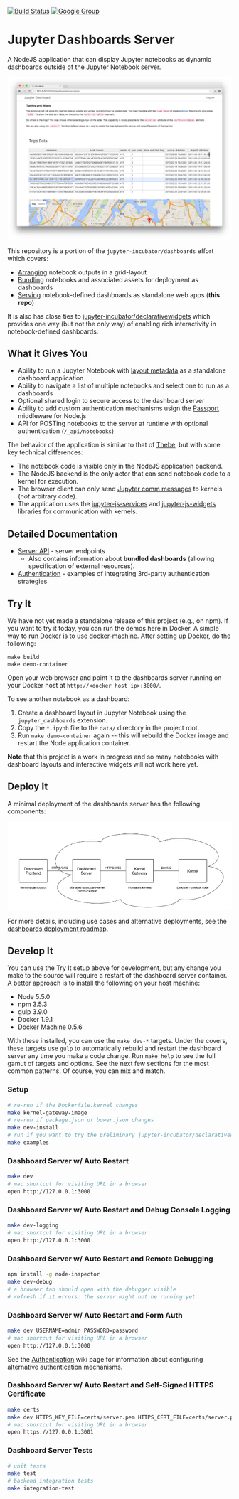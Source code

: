 [![Build Status](https://travis-ci.org/jupyter-incubator/dashboards_server.svg?branch=master)](https://travis-ci.org/jupyter-incubator/dashboards_server) [![Google Group](https://img.shields.io/badge/-Google%20Group-lightgrey.svg)](https://groups.google.com/forum/#!forum/jupyter)

# Jupyter Dashboards Server

A NodeJS application that can display Jupyter notebooks as dynamic dashboards outside of the Jupyter Notebook server.

![Dashboards server screenshot](etc/server_intro.png)

This repository is a portion of the `jupyter-incubator/dashboards` effort which covers:

* [Arranging](https://github.com/jupyter-incubator/dashboards) notebook outputs in a grid-layout
* [Bundling](https://github.com/jupyter-incubator/dashboards_bundlers) notebooks and associated assets for deployment as dashboards
* [Serving](https://github.com/jupyter-incubator/dashboards_server) notebook-defined dashboards as standalone web apps (**this repo**)

It is also has close ties to [jupyter-incubator/declarativewidgets](https://github.com/jupyter-incubator/declarativewidgets) which provides one way (but not the only way) of enabling rich interactivity in notebook-defined dashboards.

## What it Gives You

* Ability to run a Jupyter Notebook with [layout metadata](https://github.com/jupyter-incubator/dashboards) as a standalone dashboard application
* Ability to navigate a list of multiple notebooks and select one to run as a dashboards
* Optional shared login to secure access to the dashboard server
* Ability to add custom authentication mechanisms usign the [Passport](http://passportjs.org/) middleware for Node.js
* API for POSTing notebooks to the server at runtime with optional authentication (`/_api/notebooks`)

The behavior of the application is similar to that of [Thebe](https://github.com/oreillymedia/thebe), but with some key technical differences:

* The notebook code is visible only in the NodeJS application backend.
* The NodeJS backend is the only actor that can send notebook code to a kernel for execution.
* The browser client can only send [Jupyter comm messages](http://jupyter-client.readthedocs.org/en/latest/messaging.html#opening-a-comm) to kernels (*not* arbitrary code).
* The application uses the [jupyter-js-services](https://github.com/jupyter/jupyter-js-services) and [jupyter-js-widgets](https://github.com/ipython/ipywidgets/tree/master/jupyter-js-widgets) libraries for communication with kernels.

## Detailed Documentation

* [Server API](https://github.com/jupyter-incubator/dashboards_server/wiki/Server-API) - server endpoints
    - Also contains information about **bundled dashboards** (allowing specification of external resources).
* [Authentication](https://github.com/jupyter-incubator/dashboards_server/wiki/Authentication) - examples of integrating 3rd-party authentication strategies

## Try It

We have not yet made a standalone release of this project (e.g., on npm). If you want to try it today, you can run the demos here in Docker. A simple way to run [Docker](https://www.docker.com/) is to use [docker-machine](https://docs.docker.com/machine/get-started/). After setting up Docker, do the following:

```
make build
make demo-container
```

Open your web browser and point it to the dashboards server running on your Docker host at `http://<docker host ip>:3000/`.

To see another notebook as a dashboard:

1. Create a dashboard layout in Jupyter Notebook using the `jupyter_dashboards` extension.
2. Copy the `*.ipynb` file to the `data/` directory in the project root.
3. Run `make demo-container` again -- this will rebuild the Docker image and restart the Node application container.

**Note** that this project is a work in progress and so many notebooks with dashboard layouts and interactive widgets will not work here yet.

## Deploy It

A minimal deployment of the dashboards server has the following components:

![Minimal dashboard app deployment diagram](etc/simple_deploy.png)

For more details, including use cases and alternative deployments, see the [dashboards deployment roadmap](https://github.com/jupyter-incubator/dashboards/wiki/Deployment-Roadmap).

## Develop It

You can use the Try It setup above for development, but any change you make to the source will require a restart of the dashboard server container. A better approach is to install the following on your host machine:

* Node 5.5.0
* npm 3.5.3
* gulp 3.9.0
* Docker 1.9.1
* Docker Machine 0.5.6

With these installed, you can use the `make dev-*` targets. Under the covers, these targets use `gulp` to automatically rebuild and restart the dashboard server any time you make a code change. Run `make help` to see the full gamut of targets and options. See the next few sections for the most common patterns. Of course, you can mix and match.

### Setup

```bash
# re-run if the Dockerfile.kernel changes
make kernel-gateway-image
# re-run if package.json or bower.json changes
make dev-install
# run if you want to try the preliminary jupyter-incubator/declarativewidgets support
make examples
```

### Dashboard Server w/ Auto Restart

```bash
make dev
# mac shortcut for visiting URL in a browser
open http://127.0.0.1:3000
```

### Dashboard Server w/ Auto Restart and Debug Console Logging

```bash
make dev-logging
# mac shortcut for visiting URL in a browser
open http://127.0.0.1:3000
```

### Dashboard Server w/ Auto Restart and Remote Debugging

```bash
npm install -g node-inspector
make dev-debug
# a browser tab should open with the debugger visible
# refresh if it errors: the server might not be running yet
```

### Dashboard Server w/ Auto Restart and Form Auth

```bash
make dev USERNAME=admin PASSWORD=password
# mac shortcut for visiting URL in a browser
open http://127.0.0.1:3000
```

See the [Authentication](https://github.com/jupyter-incubator/dashboards_server/wiki/Authentication) wiki page for information about configuring alternative authentication mechanisms.

### Dashboard Server w/ Auto Restart and Self-Signed HTTPS Certificate

```bash
make certs
make dev HTTPS_KEY_FILE=certs/server.pem HTTPS_CERT_FILE=certs/server.pem
# mac shortcut for visiting URL in a browser
open https://127.0.0.1:3001
```

### Dashboard Server Tests

```bash
# unit tests
make test
# backend integration tests
make integration-test
```
